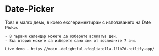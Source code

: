 # Date-Picker

Това е малко демо, в което експериментирам с използването на Date Picker.

    - В първия календар можете да изберете всякакъв ден.
    - Във втория можете да изберете само дни от последните 7 дни.

    Live demo - https://main--delightful-sfogliatella-1f1b7d.netlify.app/